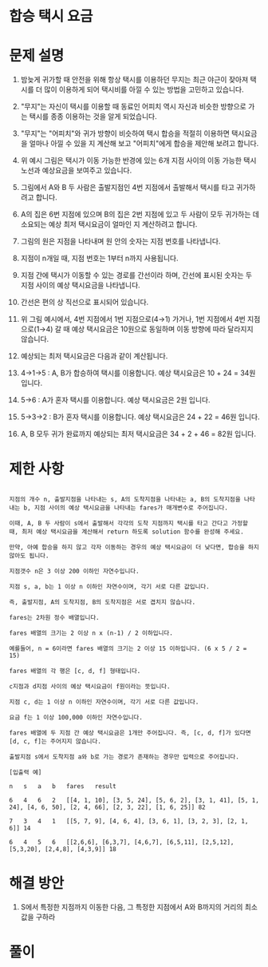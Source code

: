# 합승 택시 요금

# 문제 설명

1. 밤늦게 귀가할 때 안전을 위해 항상 택시를 이용하던 무지는 최근 야근이 잦아져 택시를 더 많이 이용하게 되어 택시비를 아낄 수 있는 방법을 고민하고 있습니다.

2. "무지"는 자신이 택시를 이용할 때 동료인 어피치 역시 자신과 비슷한 방향으로 가는 택시를 종종 이용하는 것을 알게 되었습니다.

3. "무지"는 "어피치"와 귀가 방향이 비슷하여 택시 합승을 적절히 이용하면 택시요금을 얼마나 아낄 수 있을 지 계산해 보고 "어피치"에게 합승을 제안해 보려고 합니다.

4. 위 예시 그림은 택시가 이동 가능한 반경에 있는 6개 지점 사이의 이동 가능한 택시노선과 예상요금을 보여주고 있습니다.

5. 그림에서 A와 B 두 사람은 출발지점인 4번 지점에서 출발해서 택시를 타고 귀가하려고 합니다.

6. A의 집은 6번 지점에 있으며 B의 집은 2번 지점에 있고 두 사람이 모두 귀가하는 데 소요되는 예상 최저 택시요금이 얼마인 지 계산하려고 합니다.

7. 그림의 원은 지점을 나타내며 원 안의 숫자는 지점 번호를 나타냅니다.

8. 지점이 n개일 때, 지점 번호는 1부터 n까지 사용됩니다.

9. 지점 간에 택시가 이동할 수 있는 경로를 간선이라 하며, 간선에 표시된 숫자는 두 지점 사이의 예상 택시요금을 나타냅니다.

10. 간선은 편의 상 직선으로 표시되어 있습니다.

11. 위 그림 예시에서, 4번 지점에서 1번 지점으로(4→1) 가거나, 1번 지점에서 4번 지점으로(1→4) 갈 때 예상 택시요금은 10원으로 동일하며 이동 방향에 따라 달라지지 않습니다.
12. 예상되는 최저 택시요금은 다음과 같이 계산됩니다.

13. 4→1→5 : A, B가 합승하여 택시를 이용합니다. 예상 택시요금은 10 + 24 = 34원 입니다.

14. 5→6 : A가 혼자 택시를 이용합니다. 예상 택시요금은 2원 입니다.

15. 5→3→2 : B가 혼자 택시를 이용합니다. 예상 택시요금은 24 + 22 = 46원 입니다.

16. A, B 모두 귀가 완료까지 예상되는 최저 택시요금은 34 + 2 + 46 = 82원 입니다.


# 제한 사항

```

지점의 개수 n, 출발지점을 나타내는 s, A의 도착지점을 나타내는 a, B의 도착지점을 나타내는 b, 지점 사이의 예상 택시요금을 나타내는 fares가 매개변수로 주어집니다.

이때, A, B 두 사람이 s에서 출발해서 각각의 도착 지점까지 택시를 타고 간다고 가정할 때, 최저 예상 택시요금을 계산해서 return 하도록 solution 함수를 완성해 주세요.

만약, 아예 합승을 하지 않고 각자 이동하는 경우의 예상 택시요금이 더 낮다면, 합승을 하지 않아도 됩니다.

지점갯수 n은 3 이상 200 이하인 자연수입니다.

지점 s, a, b는 1 이상 n 이하인 자연수이며, 각기 서로 다른 값입니다.

즉, 출발지점, A의 도착지점, B의 도착지점은 서로 겹치지 않습니다.

fares는 2차원 정수 배열입니다.

fares 배열의 크기는 2 이상 n x (n-1) / 2 이하입니다.

예를들어, n = 6이라면 fares 배열의 크기는 2 이상 15 이하입니다. (6 x 5 / 2 = 15)

fares 배열의 각 행은 [c, d, f] 형태입니다.

c지점과 d지점 사이의 예상 택시요금이 f원이라는 뜻입니다.

지점 c, d는 1 이상 n 이하인 자연수이며, 각기 서로 다른 값입니다.

요금 f는 1 이상 100,000 이하인 자연수입니다.

fares 배열에 두 지점 간 예상 택시요금은 1개만 주어집니다. 즉, [c, d, f]가 있다면 [d, c, f]는 주어지지 않습니다.

출발지점 s에서 도착지점 a와 b로 가는 경로가 존재하는 경우만 입력으로 주어집니다.

[입출력 예]

n	s	a	b	fares	result

6	4	6	2	[[4, 1, 10], [3, 5, 24], [5, 6, 2], [3, 1, 41], [5, 1, 24], [4, 6, 50], [2, 4, 66], [2, 3, 22], [1, 6, 25]]	82

7	3	4	1	[[5, 7, 9], [4, 6, 4], [3, 6, 1], [3, 2, 3], [2, 1, 6]]	14

6	4	5	6	[[2,6,6], [6,3,7], [4,6,7], [6,5,11], [2,5,12], [5,3,20], [2,4,8], [4,3,9]]	18

```


# 해결 방안

1. S에서 특정한 지점까지 이동한 다음, 그 특정한 지점에서 A와 B까지의 거리의 최소 값을 구하라

# 풀이